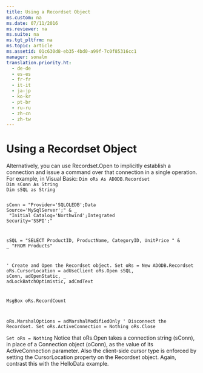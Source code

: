 ```yaml
---
title: Using a Recordset Object
ms.custom: na
ms.date: 07/11/2016
ms.reviewer: na
ms.suite: na
ms.tgt_pltfrm: na
ms.topic: article
ms.assetid: 01c630d8-eb35-4bd0-a99f-7c0f85316cc1
manager: sonalm
translation.priority.ht: 
  - de-de
  - es-es
  - fr-fr
  - it-it
  - ja-jp
  - ko-kr
  - pt-br
  - ru-ru
  - zh-cn
  - zh-tw
---
```

# Using a Recordset Object
<?xml version="1.0" encoding="utf-8"?>
<developerReferenceWithoutSyntaxDocument xmlns="http://ddue.schemas.microsoft.com/authoring/2003/5" xmlns:xlink="http://www.w3.org/1999/xlink" xmlns:xsi="http://www.w3.org/2001/XMLSchema-instance" xsi:schemaLocation="http://ddue.schemas.microsoft.com/authoring/2003/5 http://dduestorage.blob.core.windows.net/ddueschema/developer.xsd">
  <introduction>
    <para>Alternatively, you can use <legacyBold>Recordset.Open</legacyBold> to implicitly establish a connection and issue a command over that connection in a single operation. For example, in Visual Basic:</para>
    <code>Dim oRs As ADODB.Recordset
Dim sConn As String
Dim sSQL as String

<codeFeaturedElement>sConn = "Provider='SQLOLEDB';Data Source='MySqlServer';" &amp; _</codeFeaturedElement>
<codeFeaturedElement>             "Initial Catalog='Northwind';Integrated Security='SSPI';"</codeFeaturedElement>

sSQL = "SELECT ProductID, ProductName, CategoryID, UnitPrice " &amp; _
             "FROM Products"

' Create and Open the Recordset object.
Set oRs = New ADODB.Recordset
oRs.CursorLocation = adUseClient
oRs.Open sSQL, <codeFeaturedElement>sConn</codeFeaturedElement>, adOpenStatic, _
               adLockBatchOptimistic, adCmdText
                      
MsgBox oRs.RecordCount
        
oRs.MarshalOptions = adMarshalModifiedOnly
' Disconnect the Recordset.
Set oRs.ActiveConnection = Nothing
oRs.Close        
Set oRs = Nothing</code>
    <para>Notice that <legacyBold>oRs.Open</legacyBold> takes a connection string (<legacyItalic>sConn</legacyItalic>), in place of a <legacyBold>Connection</legacyBold> object (<legacyItalic>oConn</legacyItalic>), as the value of its <legacyBold>ActiveConnection</legacyBold> parameter. Also the client-side cursor type is enforced by setting the <legacyBold>CursorLocation</legacyBold> property on the <legacyBold>Recordset</legacyBold> object. Again, contrast this with the <legacyBold>HelloData</legacyBold> example.</para>
  </introduction>
  <relatedTopics />
</developerReferenceWithoutSyntaxDocument>